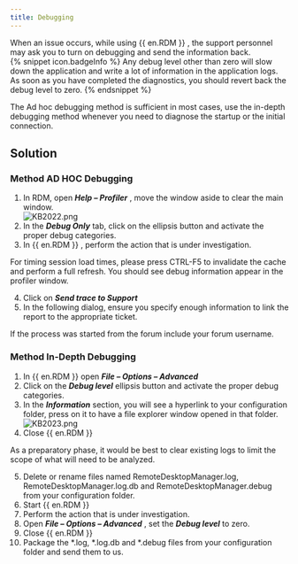 ```yaml
---
title: Debugging
---
```

When an issue occurs, while using {{ en.RDM }} , the support personnel may ask you to turn on debugging and send the information back.  
{% snippet icon.badgeInfo %}
Any debug level other than zero will slow down the application and write a lot of information in the application logs. As soon as you have completed the diagnostics, you should revert back the debug level to zero.
{% endsnippet %}  

The Ad hoc debugging method is sufficient in most cases, use the in-depth debugging method whenever you need to diagnose the startup or the initial connection.
## Solution
### Method AD HOC Debugging
1. In RDM, open ***Help – Profiler*** , move the window aside to clear the main window.  
![KB2022.png](/img/en/kb/KB2022.png)
1. In the ***Debug Only*** tab, click on the ellipsis button and activate the proper debug categories.
1. In {{ en.RDM }} , perform the action that is under investigation.  

For timing session load times, please press CTRL-F5 to invalidate the cache and perform a full refresh. You should see debug information appear in the profiler window.  

4. Click on ***Send trace to Support***
1. In the following dialog, ensure you specify enough information to link the report to the appropriate ticket.  

If the process was started from the forum include your forum username.
### Method In-Depth Debugging
1. In {{ en.RDM }} open ***File – Options – Advanced***
1. Click on the ***Debug level*** ellipsis button and activate the proper debug categories.
1. In the ***Information*** section, you will see a hyperlink to your configuration folder, press on it to have a file explorer window opened in that folder.  
![KB2023.png](/img/en/kb/KB2023.png)
1. Close {{ en.RDM }}  

As a preparatory phase, it would be best to clear existing logs to limit the scope of what will need to be analyzed.  

5. Delete or rename files named RemoteDesktopManager.log, RemoteDesktopManager.log.db and RemoteDesktopManager.debug from your configuration folder.
1. Start {{ en.RDM }}
1. Perform the action that is under investigation.
1. Open ***File – Options – Advanced*** , set the ***Debug level*** to zero.
1. Close {{ en.RDM }}
1. Package the *.log, *.log.db and *.debug files from your configuration folder and send them to us.
